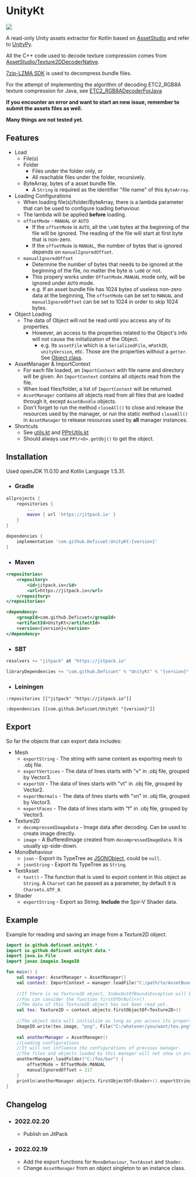 # UnityKt
[![](https://jitpack.io/v/Deficuet/UnityKt.svg)](https://jitpack.io/#Deficuet/UnityKt)

A read-only Unity assets extractor for Kotlin based on [AssetStudio](https://github.com/Perfare/AssetStudio) and refer to [UnityPy](https://github.com/K0lb3/UnityPy).

All the C++ code used to decode texture compression comes from [AssetStudio/Texture2DDecoderNative](https://github.com/Perfare/AssetStudio/tree/master/Texture2DDecoderNative).

[7zip-LZMA SDK](https://www.7-zip.org/sdk.html) is used to decompress bundle files.

For the attempt of implementing the algorithm of decoding ETC2_RGB8A texture compression for Java, see [ETC2_RGB8ADecoderForJava](https://github.com/Deficuet/ETC2_RGBA8DecoderForJava)

**If you encounter an error and want to start an new issue, remember to submit the assets files as well.**

**Many things are not tested yet.**
## Features
- Load
  - File(s)
  - Folder
    - Files under the folder only, or
    - All reachable files under the folder, recursively.
  - ByteArray, bytes of a asset bundle file. 
    - A `String` is required as the identifier "file name" of this `ByteArray`.
- Loading Configurations
  - When loading file(s)/folder/ByteArray, there is a lambda parameter that can be used to configure loading behaviour.
  - The lambda will be applied **before** loading.
  - `offsetMode` - `MANUAL` or `AUTO`
    - If the `offsetMode` is `AUTO`, all the `\x00` bytes at the beginning of the file will be ignored. The reading of the file will start at first byte that is non-zero.
    - If the `offsetMode` is `MANUAL`, the number of bytes that is ignored depends on `manualIgnoredOffset`.
  - `manualIgnoredOffset`
    - Determine the number of bytes that needs to be ignored at the beginning of the file, no matter the byte is `\x00` or not.
    - This propery works under `OffsetMode.MANUAL` mode only, will be ignored under `AUTO` mode.
    - e.g. If an asset bundle file has 1024 bytes of useless non-zero data at the beginning, The `offsetMode` can be set to `MANUAL` and `manualIgnoredOffset` can be set to 1024 in order to skip 1024 bytes.
- Object Loading
  - The data of Object will not be read until you access any of its properties.
    - However, an access to the properties related to the Object's info will not cause the initialization of the Object.
      - e.g. Its `assetFile` which is a `SerializedFile`, `mPathID`, `unityVersion`, etc. Those are the properties without a `getter`. See [Object class](https://github.com/Deficuet/UnityKt/blob/main/src/main/kotlin/io/github/deficuet/unitykt/data/Object.kt).
- AssetManager & ImportContext
  - For each file loaded, an `ImportContext` with file name and directory will be given. An `ImportContext` contains all objects read from the file.
  - When load files/folder, a list of `ImportContext` will be returned.
  - `AssetManager` contains all objects read from all files that are loaded through it, except `AssetBundle` objects.
  - Don't forget to run the method `closeAll()` to close and release the resources used by the manager, or run the static method `closeAll()` in `AssetManager` to release resources used by **all** manager instances.
- Shortcuts
  - See [utils.kt](https://github.com/Deficuet/UnityKt/blob/main/src/main/kotlin/io/github/deficuet/unitykt/utils.kt) and [PPtrUtils.kt](https://github.com/Deficuet/UnityKt/blob/main/src/main/kotlin/io/github/deficuet/unitykt/PPtrUtils.kt)
  - Should always use `PPtr<O>.getObj()` to get the object.
## Installation
Used openJDK 11.0.10 and Kotlin Language 1.5.31.
- ### Gradle
```gradle
allprojects {
    repositories {
        ...
        maven { url 'https://jitpack.io' }
    }
}

dependencies {
    implementation 'com.github.Deficuet:UnityKt:{version}'
}
```
- ### Maven
```xml
<repositories>
    <repository>
        <id>jitpack.io</id>
        <url>https://jitpack.io</url>
    </repository>
</repositories>

<dependency>
    <groupId>com.github.Deficuet</groupId>
    <artifactId>UnityKt</artifactId>
    <version>{version}</version>
</dependency>
```
- ### SBT
```sbt
resolvers += "jitpack" at "https://jitpack.io"

libraryDependencies += "com.github.Deficuet" % "UnityKt" % "{version}"	
```
- ### Leiningen
```
:repositories [["jitpack" "https://jitpack.io"]]

:dependencies [[com.github.Deficuet/UnityKt "{version}"]]
```
## Export
So far the objects that can export data includes:
- Mesh
  - `exportString` - The string with same content as exporting mesh to .obj file.
  - `exportVertices` - The data of lines starts with "v" in .obj file, grouped by Vector3.
  - `exportUV` - The data of lines starts with "vt" in .obj file, grouped by Vector2.
  - `exportNormals` - The data of lines starts with "vn" in .obj file, grouped by Vector3.
  - `exportFaces` - The data of lines starts with "f" in .obj file, grouped by Vector3.
- Texture2D
  - `decompressedImageData` - Image data after decoding. Can be used to create image directly.
  - `image` - A BufferedImage created from `decompressedImageData`. It is usually up-side-down.
- MonoBehaviour
  - `json` - Export its TypeTree as [JSONObject](https://stleary.github.io/JSON-java/index.html), could be `null`.
  - `jsonString` - Export its TypeTree as `String`.
- TextAsset
  - `text()` - The function that is used to export content in this object as `String`. A `Charset` can be passed as a parameter, by default it is `Charsets.UTF_8`.
- Shader
  - `exportString` - Export as String. **Include** the Spir-V Shader data.
## Example
Example for reading and saving an image from a Texture2D object.
```kotlin
import io.github.deficuet.unitykt.*
import io.github.deficuet.unitykt.data.*
import java.io.File
import javax.imageio.ImageIO

fun main() {
    val manager: AssetManager = AssetManager()
    val context: ImportContext = manager.loadFile("C:/path/to/AssetBundle.aab")
    
    //If there is no Texture2D object, IndexOutOfBoundsException will be thrown. 
    //You can consider the function firstOfOrNull<>()
    //The data of this Texture2D object has not been read yet.
    val tex: Texture2D = context.objects.firstObjectOf<Texture2D>()
    
    //The object data will initialize as long as you access its properties.
    ImageIO.write(tex.image, "png", File("C:/whatever/you/want/tex.png"))
    
    val anotherManager = AssetManager()
    //Loading configurations
    //It will not influence the configurations of previous manager.
    //The files and objects loaded by this manager will not show in previous manager as well.
    anotherManager.loadFolder("C:/foo/bar") {
        offsetMode = OffsetMode.MANUAL
        manualIgnoredOffset = 217
    }
    println(anotherManager.objects.firstObjectOf<Shader>().exportString)
}
```
## Changelog
- ### 2022.02.20
  - Publish on JitPack
- ### 2022.02.19
  - Add the export functions for `MonoBehaviour`, `TextAsset` and `Shader`.
  - Change `AssetManager` from an object singleton to an instance class.
